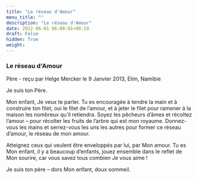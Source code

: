 ```yaml
---
title: "Le réseau d'Amour"
menu_title: ""
description: "Le réseau d'Amour"
date: 2022-06-01 06:00:01+00:10
draft: False
hidden: True
weight:
---
```

### Le réseau d'Amour

Père - reçu par Helge Mercker le 9 Janvier 2013, Elim, Namibie

Je suis ton Père.

Mon enfant, Je veux te parler. Tu es encouragée à tendre la main et à construire ton filet, oui le filet de l’amour, et à jeter le filet pour ramener à la maison les nombreux qu’il retiendra. Soyez les pêcheurs d’âmes et récoltez l’amour – pour récolter les fruits de l’arbre qui est mon royaume. Donnez-vous les mains et serrez-vous les uns les autres pour former ce réseau d’amour, le réseau de mon amour.

Atteignez ceux qui veulent être enveloppés par lui, par Mon amour. Tu es Mon enfant, il y a beaucoup d’enfants, jouez ensemble dans le reflet de Mon sourire, car vous savez tous combien Je vous aime !

Je suis ton père – dors Mon enfant, doux sommeil.



